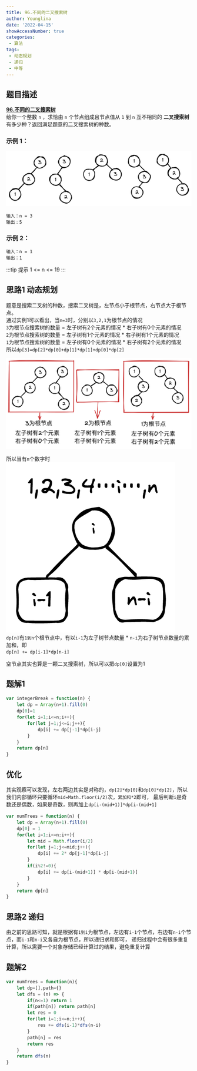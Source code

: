```yaml
---
title: 96.不同的二叉搜索树
author: Younglina
date: '2022-04-15'
showAccessNumber: true
categories:
 - 算法
tags:
 - 动态规划
 - 递归
 - 中等
---
```


## 题目描述

**[96.不同的二叉搜索树](https://leetcode-cn.com/problems/unique-binary-search-trees/)**  
给你一个整数 `n` ，求恰由 `n` 个节点组成且节点值从 `1` 到 `n` 互不相同的 **二叉搜索树** 有多少种？返回满足题意的二叉搜索树的种数。

### 示例 1：
![](https://raw.githubusercontent.com/Younglina/images/master/96-1.png)
```
输入：n = 3  
输出：5  
```

### 示例 2：
```
输入：n = 1  
输出：1  
```

:::tip 提示
1 <= n <= 19
:::

## 思路1 动态规划

题意是搜索二叉树的种数，搜索二叉树是，左节点小于根节点，右节点大于根节点。    
通过实例1可以看出，当`n=3`时，分别以`3,2,1`为根节点的情况  
`3`为根节点搜索树的数量 = 左子树有2个元素的情况 * 右子树有0个元素的情况  
`2`为根节点搜索树的数量 = 左子树有1个元素的情况 * 右子树有1个元素的情况  
`1`为根节点搜索树的数量 = 左子树有0个元素的情况 * 右子树有2个元素的情况  
所以`dp[3]=dp[2]*dp[0]+dp[1]*dp[1]+dp[0]*dp[2]`  

![](https://raw.githubusercontent.com/Younglina/images/master/96-2.png)

所以当有`n`个数字时  
![](https://raw.githubusercontent.com/Younglina/images/master/96-3.png)  
`dp[n]`有`1到n`个根节点中，有以`i-1`为左子树节点数量 * `n-i`为右子树节点数量的累加和，即  
`dp[n] += dp[i-1]*dp[n-i]`  

空节点其实也算是一颗二叉搜索树，所以可以把`dp[0]`设置为1

## 题解1
```javascript
var integerBreak = function(n) {
    let dp = Array(n+1).fill(0)
    dp[0]=1
    for(let i=1;i<=n;i++){
        for(let j=1;j<=i;j++){
            dp[i] += dp[j-1]*dp[i-j]
        }
    }
    return dp[n]
}
```

## 优化
其实观察可以发现，左右两边其实是对称的，`dp[2]*dp[0]`和`dp[0]*dp[2]`，所以我们内部循环只要循环`mid=Math.floor(i/2)`次，`累加和*2`即可，
最后判断`i`是奇数还是偶数，如果是奇数，则再加上`dp[i-(mid+1)]*dp[i-(mid+1]`  

```javascript
var numTrees = function(n) {
    let dp = Array(n+1).fill(0)
    dp[0] = 1
    for(let i=1;i<=n;i++){
        let mid = Math.floor(i/2)
        for(let j=1;j<=mid;j++){
            dp[i] += 2* dp[j-1]*dp[i-j]
        }
        if(i%2!=0){
            dp[i] += dp[i-(mid+1)] * dp[i-(mid+1)]
        }
    }
    return dp[n]
}
```

## 思路2 递归
由之前的思路可知，就是根据有`1到i`为根节点，左边有`i-1`个节点，右边有`n-i`个节点，而`i-1`和`n-i`又各自为根节点，所以递归求和即可，
递归过程中会有很多重复计算，所以需要一个对象存储已经计算过的结果，避免重复计算

## 题解2
```javascript
var numTrees = function(n){
    let dp=[],path={}
    let dfs = (n) => {
        if(n<=1) return 1
        if(path[n]) return path[n]
        let res = 0
        for(let i=1;i<=n;i++){
            res += dfs(i-1)*dfs(n-i)
        }
        path[n] = res
        return res
    }
    return dfs(n)
}
```
